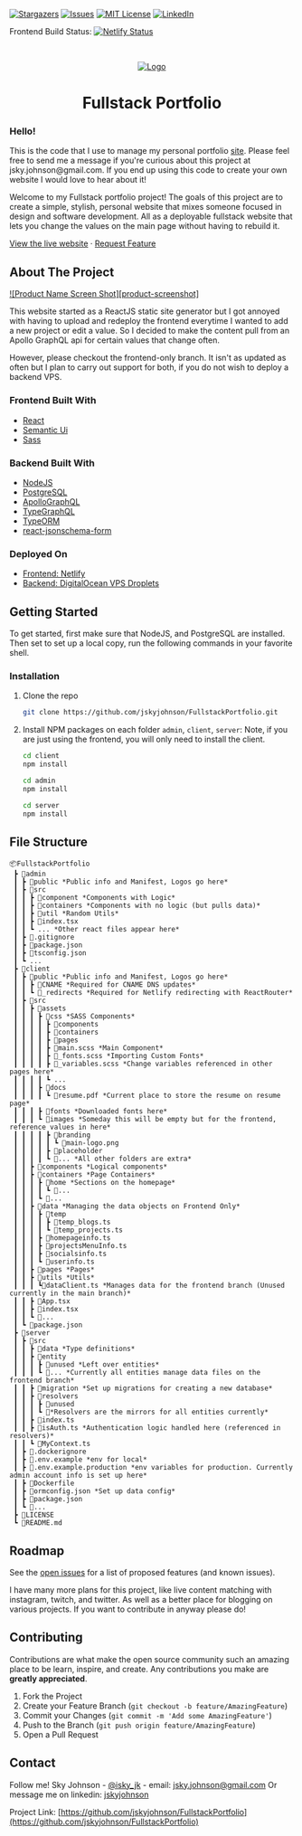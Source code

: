 [![Stargazers][stars-shield]][stars-url]
[![Issues][issues-shield]][issues-url]
[![MIT License][license-shield]][license-url]
[![LinkedIn][linkedin-shield]][linkedin-url]

Frontend Build Status: 
[![Netlify Status](https://api.netlify.com/api/v1/badges/a90a1699-d7e5-4653-9c8c-c43cbc3c4638/deploy-status)](https://app.netlify.com/sites/skyjohnson/deploys)

<!--
Admin Portal Build Status: 
[![Netlify Status](https://api.netlify.com/api/v1/badges/8366ad4c-fd65-476c-869f-9c346ea51ef9/deploy-status)](https://app.netlify.com/sites/portfolioadmin/deploys)

Backend Deploy Status:
-->


<!-- PROJECT LOGO -->
<br />
<p align="center">
  <a href="https://github.com/jskyjohnson/FullstackPortfolio">
    <img src="https://i.imgur.com/zitO1cF.gif" alt="Logo">
  </a>

  <h1 align="center">Fullstack Portfolio</h1>

  <h3>Hello! </h3>
  <p>
This is the code that I use to manage my personal portfolio <a href="https://skyjohnson.me">site</a>. Please feel free to send me a message if you're curious about this project at jsky.johnson@gmail.com. If you end up using this code to create your own website I would love to hear about it! 
  </p>
  
  <p>  
    Welcome to my Fullstack portfolio project! The goals of this project are to create a simple, stylish, personal website that mixes someone focused in design and software development. All as a deployable fullstack website that lets you change the values on the main page without having to rebuild it.
    
<!--     <a href="https://github.com/github_username/repo_name"><strong>Explore the docs »</strong></a> -->
<a href="https://skyjohnson.me/">View the live website</a>
    <!-- ·
    <a href="https://github.com/github_username/repo_name/issues">Report Bug</a>-->
    ·
    <a href="https://github.com/jskyjohnson/FullstackPortfolio/issues">Request Feature</a> 
  </p>
</p>

<!--- TABLE OF CONTENTS 
<details open="open">
  <summary><h2 style="display: inline-block">Table of Contents</h2></summary>
  <ol>
    <li>
      <a href="#about-the-project">About The Project</a>
      <ul>
        <li><a href="#built-with">Built With</a></li>
      </ul>
    </li>
    <li>
      <a href="#getting-started">Getting Started: Frontend Only</a>
      <ul>
        <li><a href="#prerequisites">Prerequisites</a></li>
        <li><a href="#installation">Installation</a></li>
      </ul>
    </li>
    <li>
      <a href="#getting-started">Getting Started: Fullstack</a>
      <ul>
        <li><a href="#prerequisites">Prerequisites</a></li>
        <li><a href="#installation">Installation</a></li>
      </ul>
    </li>
    <li><a href="#usage">Usage</a></li>
    <li><a href="#roadmap">Roadmap</a></li>
    <li><a href="#contributing">Contributing</a></li>
    <li><a href="#license">License</a></li>
    <li><a href="#contact">Contact</a></li>
    <li><a href="#acknowledgements">Acknowledgements</a></li>
  </ol>
</details>
--->


<!-- ABOUT THE PROJECT -->
## About The Project

[![Product Name Screen Shot][product-screenshot]](https://example.com)

This website started as a ReactJS static site generator but I got annoyed with having to upload and redeploy the frontend everytime I wanted to add a new project or edit a value. So I decided to make the content pull from an Apollo GraphQL api for certain values that change often.

However, please checkout the frontend-only branch. It isn't as updated as often but I plan to carry out support for both, if you do not wish to deploy a backend VPS.


### Frontend Built With
* [React](https://reactjs.org/)
* [Semantic Ui](https://react.semantic-ui.com/)
* [Sass](https://sass-lang.com/)

### Backend Built With
* [NodeJS](https://nodejs.org/en/)
* [PostgreSQL](https://www.postgresql.org/)
* [ApolloGraphQL](https://www.apollographql.com/)
* [TypeGraphQL](https://typegraphql.com/)
* [TypeORM](https://typeorm.io/)
* [react-jsonschema-form](https://react-jsonschema-form.readthedocs.io/en/latest/)

### Deployed On
* [Frontend: Netlify](https://www.netlify.com/)
* [Backend: DigitalOcean VPS Droplets](https://www.digitalocean.com/)


<!-- GETTING STARTED -->
## Getting Started

To get started, first make sure that NodeJS, and PostgreSQL are installed. Then set to set up a local copy, run the following commands in your favorite shell.

### Installation
1. Clone the repo
   ```sh
   git clone https://github.com/jskyjohnson/FullstackPortfolio.git
   ```
2. Install NPM packages on each folder `admin`, `client`, `server`:
  Note, if you are just using the frontend, you will only need to install the client.
     ```sh
   cd client
   npm install
   ```
   ```sh
   cd admin
   npm install
   ```
   ```sh
   cd server
   npm install
   ```
   
## File Structure
```
📦FullstackPortfolio
 ┣ 📂admin
 ┃ ┣ 📂public *Public info and Manifest, Logos go here*
 ┃ ┣ 📂src
 ┃ ┃ ┣ 📂component *Components with Logic*
 ┃ ┃ ┣ 📂containers *Components with no logic (but pulls data)*
 ┃ ┃ ┣ 📂util *Random Utils*
 ┃ ┃ ┣ 📜index.tsx
 ┃ ┃ ┗ ... *Other react files appear here*
 ┃ ┣ 📜.gitignore
 ┃ ┣ 📜package.json
 ┃ ┣ 📜tsconfig.json
 ┃ ┗ ...
 ┣ 📂client
 ┃ ┣ 📂public *Public info and Manifest, Logos go here*
 ┃ ┃ ┣ 📜CNAME *Required for CNAME DNS updates*
 ┃ ┃ ┗ 📜_redirects *Required for Netlify redirecting with ReactRouter*
 ┃ ┣ 📂src
 ┃ ┃ ┣ 📂assets
 ┃ ┃ ┃ ┣ 📂css *SASS Components*
 ┃ ┃ ┃ ┃ ┣ 📂components
 ┃ ┃ ┃ ┃ ┣ 📂containers
 ┃ ┃ ┃ ┃ ┣ 📂pages
 ┃ ┃ ┃ ┃ ┣ 📜main.scss *Main Component*
 ┃ ┃ ┃ ┃ ┣ 📜_fonts.scss *Importing Custom Fonts*
 ┃ ┃ ┃ ┃ ┣ 📜_variables.scss *Change variables referenced in other pages here*
 ┃ ┃ ┃ ┃ ┗ ...
 ┃ ┃ ┃ ┣ 📂docs
 ┃ ┃ ┃ ┃ ┗ 📜resume.pdf *Current place to store the resume on resume page*
 ┃ ┃ ┃ ┣ 📂fonts *Downloaded fonts here*
 ┃ ┃ ┃ ┗ 📂images *Someday this will be empty but for the frontend, reference values in here*
 ┃ ┃ ┃ ┃ ┣ 📂branding
 ┃ ┃ ┃ ┃ ┃ ┗ 📜main-logo.png
 ┃ ┃ ┃ ┃ ┣ 📂placeholder
 ┃ ┃ ┃ ┃ ┗ 📂... *All other folders are extra*
 ┃ ┃ ┣ 📂components *Logical components*
 ┃ ┃ ┣ 📂containers *Page Containers*
 ┃ ┃ ┃ ┣ 📂home *Sections on the homepage*
 ┃ ┃ ┃ ┃ ┗ 📜...
 ┃ ┃ ┃ ┗ 📜...
 ┃ ┃ ┣ 📂data *Managing the data objects on Frontend Only*
 ┃ ┃ ┃ ┣ 📂temp
 ┃ ┃ ┃ ┃ ┣ 📜temp_blogs.ts
 ┃ ┃ ┃ ┃ ┗ 📜temp_projects.ts
 ┃ ┃ ┃ ┣ 📜homepageinfo.ts
 ┃ ┃ ┃ ┣ 📜projectsMenuInfo.ts
 ┃ ┃ ┃ ┣ 📜socialsinfo.ts
 ┃ ┃ ┃ ┗ 📜userinfo.ts
 ┃ ┃ ┣ 📂pages *Pages*
 ┃ ┃ ┣ 📂utils *Utils*
 ┃ ┃ ┃ ┗📜dataClient.ts *Manages data for the frontend branch (Unused currently in the main branch)*
 ┃ ┃ ┣ 📜App.tsx
 ┃ ┃ ┣ 📜index.tsx
 ┃ ┃ ┗ 📜...
 ┃ ┗ 📜package.json
 ┣ 📂server
 ┃ ┣ 📂src
 ┃ ┃ ┣ 📂data *Type definitions*
 ┃ ┃ ┣ 📂entity
 ┃ ┃ ┃ ┣ 📂unused *Left over entities*
 ┃ ┃ ┃ ┗ 📜... *Currently all entities manage data files on the frontend branch*
 ┃ ┃ ┣ 📂migration *Set up migrations for creating a new database*
 ┃ ┃ ┣ 📂resolvers
 ┃ ┃ ┃ ┣ 📂unused
 ┃ ┃ ┃ ┗ 📜*Resolvers are the mirrors for all entities currently*
 ┃ ┃ ┣ 📜index.ts
 ┃ ┃ ┣ 📜isAuth.ts *Authentication logic handled here (referenced in resolvers)*
 ┃ ┃ ┗ 📜MyContext.ts
 ┃ ┣ 📜.dockerignore
 ┃ ┣ 📜.env.example *env for local*
 ┃ ┣ 📜.env.example.production *env variables for production. Currently admin account info is set up here*
 ┃ ┣ 📜Dockerfile
 ┃ ┣ 📜ormconfig.json *Set up data config*
 ┃ ┣ 📜package.json
 ┃ ┗ 📜...
 ┣ 📜LICENSE
 ┗ 📜README.md
 ```

<!-- USAGE EXAMPLES -->
<!---
## Usage

Use this space to show useful examples of how a project can be used. Additional screenshots, code examples and demos work well in this space. You may also link to more resources.

_For more examples, please refer to the [Documentation](https://example.com)_

--->

<!-- ROADMAP -->
## Roadmap

See the [open issues](https://github.com/jskyjohnson/FullstackPortfolio/issues) for a list of proposed features (and known issues).

I have many more plans for this project, like live content matching with instagram, twitch, and twitter. As well as a better place for blogging on various projects. If you want to contribute in anyway please do!



<!-- CONTRIBUTING -->
## Contributing

Contributions are what make the open source community such an amazing place to be learn, inspire, and create. Any contributions you make are **greatly appreciated**.

1. Fork the Project
2. Create your Feature Branch (`git checkout -b feature/AmazingFeature`)
3. Commit your Changes (`git commit -m 'Add some AmazingFeature'`)
4. Push to the Branch (`git push origin feature/AmazingFeature`)
5. Open a Pull Request


<!-- CONTACT -->
## Contact

Follow me! Sky Johnson - [@isky_jk](https://twitter.com/isky_jk) - email: jsky.johnson@gmail.com
Or message me on linkedin: [jskyjohnson](https://www.linkedin.com/in/jskyjohnson/)

Project Link: [https://github.com/jskyjohnson/FullstackPortfolio](https://github.com/jskyjohnson/FullstackPortfolio)

<!-- MARKDOWN LINKS & IMAGES -->
<!-- https://www.markdownguide.org/basic-syntax/#reference-style-links -->
[contributors-shield]: https://img.shields.io/github/contributors/jskyjohnson/FullstackPortfolio.svg?style=for-the-badge
[contributors-url]: https://github.com/jskyjohnson/repo/graphs/contributors
[forks-shield]: https://img.shields.io/github/forks/jskyjohnson/FullstackPortfolio.svg?style=for-the-badge
[forks-url]: https://github.com/jskyjohnson/FullstackPortfolio/network/members
[stars-shield]: https://img.shields.io/github/stars/jskyjohnson/FullstackPortfolio.svg?style=for-the-badge
[stars-url]: https://github.com/jskyjohnson/FullstackPortfolio/stargazers
[issues-shield]: https://img.shields.io/github/issues/jskyjohnson/FullstackPortfolio.svg?style=for-the-badge
[issues-url]: https://github.com/jskyjohnson/FullstackPortfolio/issues
[license-shield]: https://img.shields.io/github/license/jskyjohnson/FullstackPortfolio.svg?style=for-the-badge
[license-url]: https://github.com/jskyjohnson/FullstackPortfolio/blob/master/LICENSE.txt
[linkedin-shield]: https://img.shields.io/badge/-LinkedIn-black.svg?style=for-the-badge&logo=linkedin&colorB=555
[linkedin-url]: https://www.linkedin.com/in/jskyjohnson/
